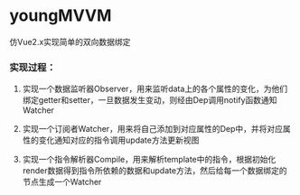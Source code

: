 # youngMVVM
仿Vue2.x实现简单的双向数据绑定

### 实现过程：
1. 实现一个数据监听器Observer，用来监听data上的各个属性的变化，为他们绑定getter和setter，一旦数据发生变动，则经由Dep调用notify函数通知Watcher

2. 实现一个订阅者Watcher，用来将自己添加到对应属性的Dep中，并将对应属性的变化通知对应的指令调用update方法更新视图

3. 实现一个指令解析器Compile，用来解析template中的指令，根据初始化render数据得到指令所依赖的数据和update方法，然后给每一个数据绑定的节点生成一个Watcher


